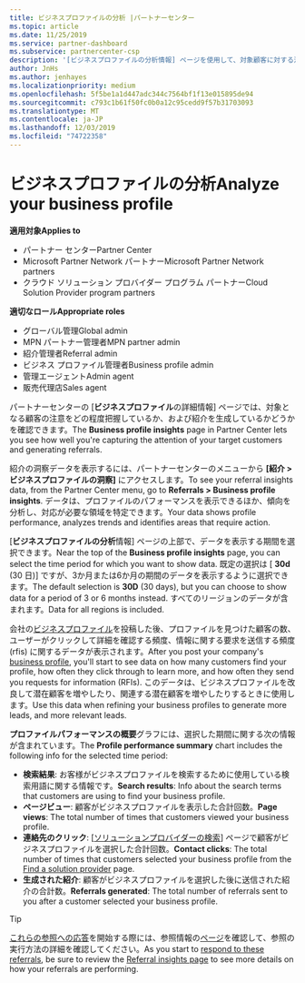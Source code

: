 ```yaml
---
title: ビジネスプロファイルの分析 |パートナーセンター
ms.topic: article
ms.date: 11/25/2019
ms.service: partner-dashboard
ms.subservice: partnercenter-csp
description: '[ビジネスプロファイルの分析情報] ページを使用して、対象顧客に対する注意をどの程度把握し、紹介を生成するかを確認します。'
author: JnHs
ms.author: jenhayes
ms.localizationpriority: medium
ms.openlocfilehash: 5f5be1a1d447adc344c7564bf1f13e015895de94
ms.sourcegitcommit: c793c1b61f50fc0b0a12c95cedd9f57b31703093
ms.translationtype: MT
ms.contentlocale: ja-JP
ms.lasthandoff: 12/03/2019
ms.locfileid: "74722358"
---
```

# <a name="analyze-your-business-profile"></a><span data-ttu-id="13537-103">ビジネスプロファイルの分析</span><span class="sxs-lookup"><span data-stu-id="13537-103">Analyze your business profile</span></span>
<!-- 
https://go.microsoft.com/fwlink/?linkid=849120
-->

<span data-ttu-id="13537-104">**適用対象**</span><span class="sxs-lookup"><span data-stu-id="13537-104">**Applies to**</span></span>

- <span data-ttu-id="13537-105">パートナー センター</span><span class="sxs-lookup"><span data-stu-id="13537-105">Partner Center</span></span>
- <span data-ttu-id="13537-106">Microsoft Partner Network パートナー</span><span class="sxs-lookup"><span data-stu-id="13537-106">Microsoft Partner Network partners</span></span>
- <span data-ttu-id="13537-107">クラウド ソリューション プロバイダー プログラム パートナー</span><span class="sxs-lookup"><span data-stu-id="13537-107">Cloud Solution Provider program partners</span></span>

<span data-ttu-id="13537-108">**適切なロール**</span><span class="sxs-lookup"><span data-stu-id="13537-108">**Appropriate roles**</span></span>

- <span data-ttu-id="13537-109">グローバル管理</span><span class="sxs-lookup"><span data-stu-id="13537-109">Global admin</span></span>
- <span data-ttu-id="13537-110">MPN パートナー管理者</span><span class="sxs-lookup"><span data-stu-id="13537-110">MPN partner admin</span></span>
- <span data-ttu-id="13537-111">紹介管理者</span><span class="sxs-lookup"><span data-stu-id="13537-111">Referral admin</span></span>
- <span data-ttu-id="13537-112">ビジネス プロファイル管理者</span><span class="sxs-lookup"><span data-stu-id="13537-112">Business profile admin</span></span>
- <span data-ttu-id="13537-113">管理エージェント</span><span class="sxs-lookup"><span data-stu-id="13537-113">Admin agent</span></span>
- <span data-ttu-id="13537-114">販売代理店</span><span class="sxs-lookup"><span data-stu-id="13537-114">Sales agent</span></span>

<span data-ttu-id="13537-115">パートナーセンターの [**ビジネスプロファイル**の詳細情報] ページでは、対象となる顧客の注意をどの程度把握しているか、および紹介を生成しているかどうかを確認できます。</span><span class="sxs-lookup"><span data-stu-id="13537-115">The **Business profile insights** page in Partner Center lets you see how well you're capturing the attention of your target customers and generating referrals.</span></span>

<span data-ttu-id="13537-116">紹介の洞察データを表示するには、パートナーセンターのメニューから **[紹介 > ビジネスプロファイルの洞察]** にアクセスします。</span><span class="sxs-lookup"><span data-stu-id="13537-116">To see your referral insights data, from the Partner Center menu, go to **Referrals > Business profile insights**.</span></span> <span data-ttu-id="13537-117">データは、プロファイルのパフォーマンスを表示できるほか、傾向を分析し、対応が必要な領域を特定できます。</span><span class="sxs-lookup"><span data-stu-id="13537-117">Your data shows profile performance, analyzes trends and identifies areas that require action.</span></span>

<span data-ttu-id="13537-118">[**ビジネスプロファイルの分析**情報] ページの上部で、データを表示する期間を選択できます。</span><span class="sxs-lookup"><span data-stu-id="13537-118">Near the top of the **Business profile insights** page, you can select the time period for which you want to show data.</span></span> <span data-ttu-id="13537-119">既定の選択は [ **30d** (30 日)] ですが、3か月または6か月の期間のデータを表示するように選択できます。</span><span class="sxs-lookup"><span data-stu-id="13537-119">The default selection is **30D** (30 days), but you can choose to show data for a period of 3 or 6 months instead.</span></span> <span data-ttu-id="13537-120">すべてのリージョンのデータが含まれます。</span><span class="sxs-lookup"><span data-stu-id="13537-120">Data for all regions is included.</span></span>

<span data-ttu-id="13537-121">会社の[ビジネスプロファイル](create-a-marketing-profile.md)を投稿した後、プロファイルを見つけた顧客の数、ユーザーがクリックして詳細を確認する頻度、情報に関する要求を送信する頻度 (rfis) に関するデータが表示されます。</span><span class="sxs-lookup"><span data-stu-id="13537-121">After you post your company's [business profile](create-a-marketing-profile.md), you'll start to see data on how many customers find your profile, how often they click through to learn more, and how often they send you requests for information (RFIs).</span></span> <span data-ttu-id="13537-122">このデータは、ビジネスプロファイルを改良して潜在顧客を増やしたり、関連する潜在顧客を増やしたりするときに使用します。</span><span class="sxs-lookup"><span data-stu-id="13537-122">Use this data when refining your business profiles to generate more leads, and more relevant leads.</span></span>

<span data-ttu-id="13537-123">**プロファイルパフォーマンスの概要**グラフには、選択した期間に関する次の情報が含まれています。</span><span class="sxs-lookup"><span data-stu-id="13537-123">The **Profile performance summary** chart includes the following info for the selected time period:</span></span>

- <span data-ttu-id="13537-124">**検索結果**: お客様がビジネスプロファイルを検索するために使用している検索用語に関する情報です。</span><span class="sxs-lookup"><span data-stu-id="13537-124">**Search results**: Info about the search terms that customers are using to find your business profile.</span></span>
- <span data-ttu-id="13537-125">**ページビュー**: 顧客がビジネスプロファイルを表示した合計回数。</span><span class="sxs-lookup"><span data-stu-id="13537-125">**Page views**: The total number of times that customers viewed your business profile.</span></span>
- <span data-ttu-id="13537-126">**連絡先のクリック**: [[ソリューションプロバイダーの検索](https://www.microsoft.com/solution-providers/home)] ページで顧客がビジネスプロファイルを選択した合計回数。</span><span class="sxs-lookup"><span data-stu-id="13537-126">**Contact clicks**: The total number of times that customers selected your business profile from the [Find a solution provider](https://www.microsoft.com/solution-providers/home) page.</span></span>
- <span data-ttu-id="13537-127">**生成された紹介**: 顧客がビジネスプロファイルを選択した後に送信された紹介の合計数。</span><span class="sxs-lookup"><span data-stu-id="13537-127">**Referrals generated**: The total number of referrals sent to you after a customer selected your business profile.</span></span>

> [!TIP]
> <span data-ttu-id="13537-128">[これらの参照への応答](responding-to-referrals.md)を開始する際には、参照情報の[ページ](referral-insights.md)を確認して、参照の実行方法の詳細を確認してください。</span><span class="sxs-lookup"><span data-stu-id="13537-128">As you start to [respond to these referrals](responding-to-referrals.md), be sure to review the [Referral insights page](referral-insights.md) to see more details on how your referrals are performing.</span></span>
